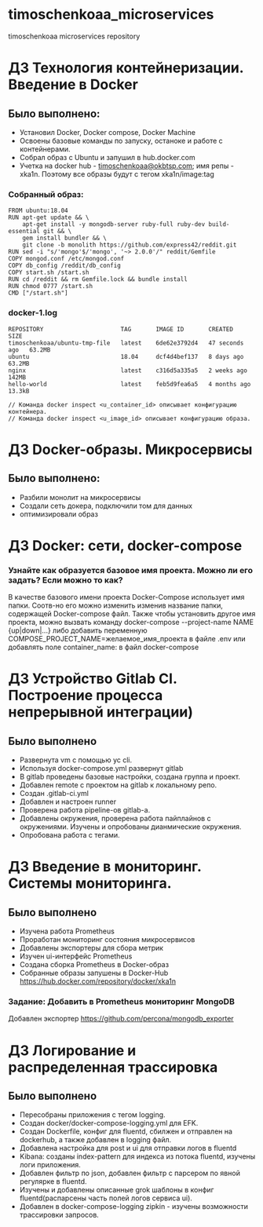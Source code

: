 # timoschenkoaa_microservices
timoschenkoaa microservices repository

# ДЗ Технология контейнеризации. Введение в Docker

## Было выполнено:
 - Установил Docker, Docker compose, Docker Machine
 - Освоены базовые команды по запуску, останоке и работе с контейнерами.
 - Собрал образ с Ubuntu и запушил в hub.docker.com
 - Учетка на docker hub - timoschenkoaa@okbtsp.com; имя репы - xka1n. Поэтому все образы будут с тегом xka1n/image:tag

### Собранный образ:
```
FROM ubuntu:18.04
RUN apt-get update && \
    apt-get install -y mongodb-server ruby-full ruby-dev build-essential git && \
    gem install bundler && \
    git clone -b monolith https://github.com/express42/reddit.git
RUN sed -i "s/'mongo'$/'mongo', '~> 2.0.0'/" reddit/Gemfile    
COPY mongod.conf /etc/mongod.conf
COPY db_config /reddit/db_config
COPY start.sh /start.sh
RUN cd /reddit && rm Gemfile.lock && bundle install
RUN chmod 0777 /start.sh    
CMD ["/start.sh"]
```
### docker-1.log
```
REPOSITORY                      TAG       IMAGE ID       CREATED          SIZE
timoschenkoaa/ubuntu-tmp-file   latest    6de62e3792d4   47 seconds ago   63.2MB
ubuntu                          18.04     dcf4d4bef137   8 days ago       63.2MB
nginx                           latest    c316d5a335a5   2 weeks ago      142MB
hello-world                     latest    feb5d9fea6a5   4 months ago     13.3kB

// Команда docker inspect <u_container_id> описывает конфигурацию контейнера.
// Команда docker inspect <u_image_id> описывает конфигурацию образа.
```

# ДЗ Docker-образы. Микросервисы

## Было выполнено:
 - Разбили монолит на микросервисы
 - Создали сеть докера, подключили том для данных
 - оптимизировали образ

# ДЗ Docker: сети, docker-compose

### Узнайте как образуется базовое имя проекта. Можно ли его задать? Если можно то как?
В качестве базового имени проекта Docker-Compose использует имя папки. 
Соотв-но его можно изменить изменив название папки, содержащей Docker-compose файл. 
Также чтобы установить другое имя проекта, можно вызвать команду docker-compose --project-name NAME {up|down|...} либо добавить переменную COMPOSE_PROJECT_NAME=желаемое_имя_проекта в файле .env или добавлять поле container_name:
в файл docker-compose


# ДЗ Устройство Gitlab CI. Построение процесса непрерывной интеграции)

## Было выполнено
- Развернута vm с помощью yc cli.
- Используя docker-compose.yml развернут gitlab
- В gitlab проведены базовые настройки, создана группа и проект.
- Добавлен remote с проектом на gitlab к локальному репо.
- Создан .gitlab-ci.yml
- Добавлен и настроен runner
- Проверена работа pipeline-ов gitlab-а.
- Добавлены окружения, проверена работа пайплайнов с окружениями. Изучены и опробованы дианмические окружения.
- Опробована работа с тегами.


# ДЗ Введение в мониторинг. Системы мониторинга.

## Было выполнено
 - Изучена работа Prometheus 
 - Проработан мониторинг состояния микросервисов 
 - Добавлены экспортеры для сбора метрик 
 - Изучен ui-интерфейс Prometheus 
 - Создана сборка Prometheus в Docker-образ 
 - Собранные образы запушены в Docker-Hub https://hub.docker.com/repository/docker/xka1n

### Задание: Добавить в Prometheus мониторинг MongoDB 
Добавлен экспортер https://github.com/percona/mongodb_exporter

# ДЗ Логирование и распределенная трассировка

## Было выполнено
 - Пересобраны приложения с тегом logging.
 - Создан docker/docker-compose-logging.yml для EFK.
 - Создан Dockerfile, конфиг для fluentd, сбилжен и отправлен на dockerhub, а также добавлен в logging файл.
 - Добавлена настройка для post и ui для отправки логов в fluentd
 - Kibana: созданы index-pattern для индекса из потока fluentd, изучены логи приложения.
 - Добавлен фильтр по json, добавлен фильтр с парсером по явной регулярке в fluentd.
 - Изучены и добавлены описанные grok шаблоны в конфиг fluentd(распарсены часть полей логов сервиса ui).
 - Добавлен в docker-compose-logging zipkin - изучены возможности трассировки запросов.